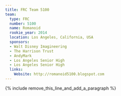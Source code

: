 ```yaml
---
title: FRC Team 5100
team:
  type: FRC
  number: 5100
  name: Romanoid
  rookie_year: 2014
  location: Los Angeles, California, USA
  sponsors:
  - Walt Disney Imagineering
  - The Harrison Trust
  - AndyMark
  - Los Angeles Senior High
  - Los Angeles Senior High
  links:
    Website: http://romanoid5100.blogspot.com
---
```


{% include remove_this_line_and_add_a_paragraph %}